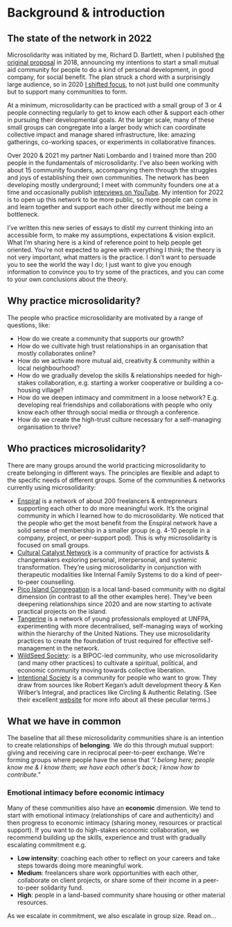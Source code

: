 # Background & introduction

## The state of the network in 2022

Microsolidarity was initiated by me, Richard D. Bartlett, when I published [the original proposal](../articles/proposal.md) in 2018, announcing my intentions to start a small mutual aid community for people to do a kind of personal development, in good company, for social benefit. The plan struck a chord with a surprisingly large audience, so in 2020 [I shifted focus](../articles/2-update-2020.md), to not just build one community but to support many communities to form.

At a minimum, microsolidarity can be practiced with a small group of 3 or 4 people connecting regularly to get to know each other & support each other in pursuing their developmental goals. At the larger scale, many of these small groups can congregate into a larger body which can coordinate collective impact and manage shared infrastructure, like: amazing gatherings, co-working spaces, or experiments in collaborative finances.

Over 2020 & 2021 my partner Nati Lombardo and I trained more than 200 people in the fundamentals of microsolidarity. I’ve also been working with about 15 community founders, accompanying them through the struggles and joys of establishing their own communities. The network has been developing mostly underground; I meet with community founders one at a time and occasionally publish [interviews on YouTube](https://www.youtube.com/playlist?list=PLhAtJq9uAnRHYyUKI4sX03FHLpCkclFDA). My intention for 2022 is to open up this network to be more public, so more people can come in and learn together and support each other directly without me being a bottleneck.

I’ve written this new series of essays to distil my current thinking into an accessible form, to make my assumptions, expectations & vision explicit. What I’m sharing here is a kind of reference point to help people get oriented. You’re not expected to agree with everything I think; the theory is not very important, what matters is the practice. I don’t want to persuade you to see the world the way I do; I just want to give you enough information to convince you to try some of the practices, and you can come to your own conclusions about the theory.

## Why practice microsolidarity?

The people who practice microsolidarity are motivated by a range of questions, like:

* How do we create a community that supports our growth?
* How do we cultivate high trust relationships in an organisation that mostly collaborates online?
* How do we activate more mutual aid, creativity & community within a local neighbourhood?
* How do we gradually develop the skills & relationships needed for high-stakes collaboration, e.g. starting a worker cooperative or building a co-housing village?
* How do we deepen intimacy and commitment in a loose network? E.g. developing real friendships and collaborations with people who only know each other through social media or through a conference.
* How do we create the high-trust culture necessary for a self-managing organisation to thrive?

## Who practices microsolidarity?

There are many groups around the world practicing microsolidarity to create belonging in different ways. The principles are flexible and adapt to the specific needs of different groups. Some of the communities & networks currently using microsolidarity:

* [Enspiral](http://enspiral.com) is a network of about 200 freelancers & entrepreneurs supporting each other to do more meaningful work. It’s the original community in which I learned how to do microsolidarity. We noticed that the people who get the most benefit from the Enspiral network have a solid sense of membership in a smaller group (e.g. 4-10 people in a company, project, or peer-support pod). This is why microsolidarity is focused on small groups.
* [Cultural Catalyst Network](http://culturalcatalystnetwork.org) is a community of practice for activists & changemakers exploring personal, interpersonal, and systemic transformation. They’re using microsolidarity in conjunction with therapeutic modalities like Internal Family Systems to do a kind of peer-to-peer counselling.
* [Pico Island Congregation](https://pico.microsolidarity.cc) is a local land-based community with no digital dimension (in contrast to all the other examples here). They’ve been deepening relationships since 2020 and are now starting to activate practical projects on the island.
* [Tangerine](https://docs.google.com/presentation/d/1KZR6jkvMXfctr7C0uok4dvaIu04Njm3sdz7oYuKOkX0/edit#slide=id.p) is a network of young professionals employed at UNFPA, experimenting with more decentralised, self-managing ways of working within the hierarchy of the United Nations. They use microsolidarity practices to create the foundation of trust required for effective self-management in the network.
* [WildSeed Society](https://www.wildseedsociety.com): is a BIPOC-led community, who use microsolidarity (and many other practices) to cultivate a spiritual, political, and economic community moving towards collective liberation.
* [Intentional Society](https://www.intentionalsociety.org) is a community for people who want to grow. They draw from sources like Robert Kegan’s adult development theory & Ken Wilber’s Integral, and practices like Circling & Authentic Relating. (See their excellent [website](https://www.intentionalsociety.org) for more info about all these peculiar terms.)

## What we have in common

The baseline that all these microsolidarity communities share is an intention to create relationships of **belonging**. We do this through mutual support: giving and receiving care in reciprocal peer-to-peer exchange. We're forming groups where people have the sense that _"I belong here; people know me & I know them; we have each other’s back; I know how to contribute."_

### Emotional intimacy before economic intimacy

Many of these communities also have an **economic** dimension. We tend to start with emotional intimacy (relationships of care and authenticity) and then progress to economic intimacy (sharing money, resources or practical support). If you want to do high-stakes economic collaboration, we recommend building up the skills, experience and trust with gradually escalating commitment e.g.

* **Low intensity**: coaching each other to reflect on your careers and take steps towards doing more meaningful work.
* **Medium**: freelancers share work opportunities with each other, collaborate on client projects, or share some of their income in a peer-to-peer solidarity fund.
* **High**: people in a land-based community share housing or other material resources.

As we escalate in commitment, we also escalate in group size. Read on...
